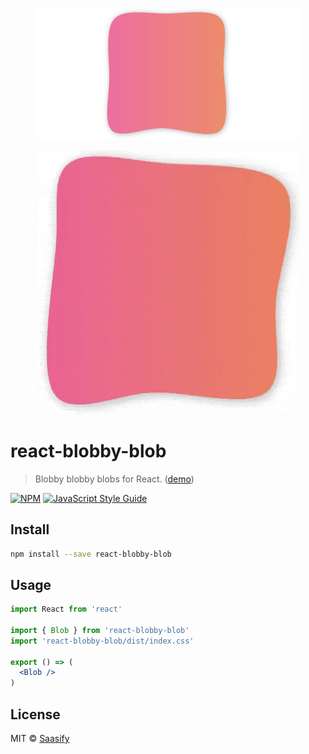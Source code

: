 <p align="center">
  <a href="https://saasify.sh" title="Saasify">
    <img src="https://raw.githubusercontent.com/saasify-sh/react-blobby-blob/master/media/blob.jpg" alt="React Blobby Blob" width="422" />
  </a>
</p>

<p align="center">
  <a href="https://saasify.sh" title="Saasify">
    <img src="https://raw.githubusercontent.com/saasify-sh/react-blobby-blob/master/media/blob.gif" alt="React Blobby Blob" width="422" />
  </a>
</p>

# react-blobby-blob

> Blobby blobby blobs for React. ([demo](https://saasify-sh.github.io/react-blobby-blob/))

[![NPM](https://img.shields.io/npm/v/react-blobby-blob.svg)](https://www.npmjs.com/package/react-blobby-blob) [![JavaScript Style Guide](https://img.shields.io/badge/code_style-standard-brightgreen.svg)](https://standardjs.com)

## Install

```bash
npm install --save react-blobby-blob
```

## Usage

```jsx
import React from 'react'

import { Blob } from 'react-blobby-blob'
import 'react-blobby-blob/dist/index.css'

export () => (
  <Blob />
)
```

## License

MIT © [Saasify](https://saasify.sh)
